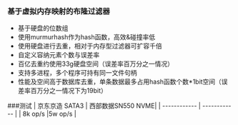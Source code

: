 ### 基于虚拟内存映射的布隆过滤器

- 基于硬盘的位数组
- 使用murmurhash作为hash函数，高效&碰撞率低
- 使用硬盘进行去重，相对于内存型过滤器可扩容千倍
- 自定义容纳元素个数与误差率
- 百亿去重约使用33g硬盘空间（误差率百万分之一情况）
- 支持多进程，多个程序可持有同一文件句柄
- 性能及空间高于数据库去重，单条数据最多占用hash函数个数*1bit空间（误差率百万分之一情况下为19bit）

###测试
|  京东京造 SATA3 | 西部数据SN550 NVME|
| ------------ | ------------ |
|  8k op/s |5w op/s   |


